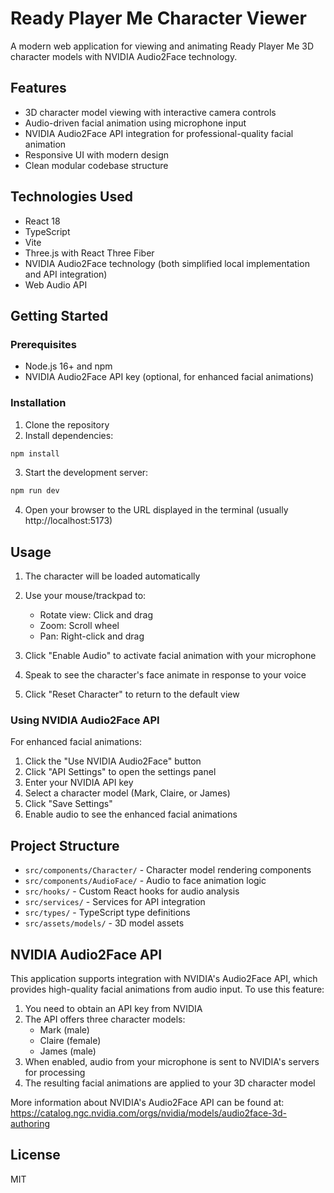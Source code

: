 # Ready Player Me Character Viewer

A modern web application for viewing and animating Ready Player Me 3D character models with NVIDIA Audio2Face technology.

## Features

- 3D character model viewing with interactive camera controls
- Audio-driven facial animation using microphone input
- NVIDIA Audio2Face API integration for professional-quality facial animation
- Responsive UI with modern design
- Clean modular codebase structure

## Technologies Used

- React 18
- TypeScript
- Vite
- Three.js with React Three Fiber
- NVIDIA Audio2Face technology (both simplified local implementation and API integration)
- Web Audio API

## Getting Started

### Prerequisites

- Node.js 16+ and npm
- NVIDIA Audio2Face API key (optional, for enhanced facial animations)

### Installation

1. Clone the repository
2. Install dependencies:

```bash
npm install
```

3. Start the development server:

```bash
npm run dev
```

4. Open your browser to the URL displayed in the terminal (usually http://localhost:5173)

## Usage

1. The character will be loaded automatically
2. Use your mouse/trackpad to:
   - Rotate view: Click and drag
   - Zoom: Scroll wheel
   - Pan: Right-click and drag

3. Click "Enable Audio" to activate facial animation with your microphone
4. Speak to see the character's face animate in response to your voice
5. Click "Reset Character" to return to the default view

### Using NVIDIA Audio2Face API

For enhanced facial animations:

1. Click the "Use NVIDIA Audio2Face" button
2. Click "API Settings" to open the settings panel
3. Enter your NVIDIA API key
4. Select a character model (Mark, Claire, or James)
5. Click "Save Settings"
6. Enable audio to see the enhanced facial animations

## Project Structure

- `src/components/Character/` - Character model rendering components
- `src/components/AudioFace/` - Audio to face animation logic
- `src/hooks/` - Custom React hooks for audio analysis
- `src/services/` - Services for API integration
- `src/types/` - TypeScript type definitions
- `src/assets/models/` - 3D model assets

## NVIDIA Audio2Face API

This application supports integration with NVIDIA's Audio2Face API, which provides high-quality facial animations from audio input. To use this feature:

1. You need to obtain an API key from NVIDIA
2. The API offers three character models:
   - Mark (male)
   - Claire (female)
   - James (male)
3. When enabled, audio from your microphone is sent to NVIDIA's servers for processing
4. The resulting facial animations are applied to your 3D character model

More information about NVIDIA's Audio2Face API can be found at: https://catalog.ngc.nvidia.com/orgs/nvidia/models/audio2face-3d-authoring

## License

MIT
